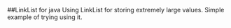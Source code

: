 ##LinkList for java
Using LinkList for storing extremely large values.
Simple example of trying using it.